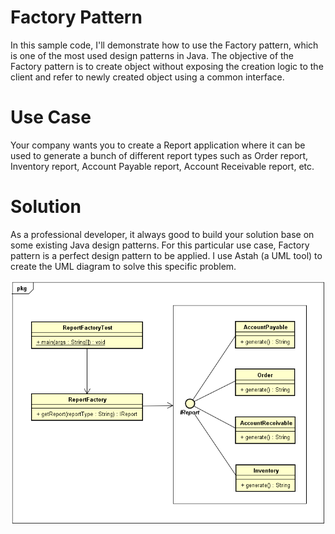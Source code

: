 # Factory Pattern

In this sample code, I'll demonstrate how to use the Factory pattern, which is one of the most used design patterns in Java. The objective of the Factory pattern is to create object without exposing the creation logic to the client and refer to newly created object using a common interface.

# Use Case

Your company wants you to create a Report application where it can be used to generate a bunch of different report types such as Order report, Inventory report, Account Payable report, Account Receivable report, etc.

# Solution

As a professional developer, it always good to build your solution base on some existing Java design patterns. For this particular use case, Factory pattern is a perfect design pattern to be applied. I use Astah (a UML tool) to create the UML diagram to solve this specific problem. 


![](images/FactoryPatternUML.png?raw=true)
